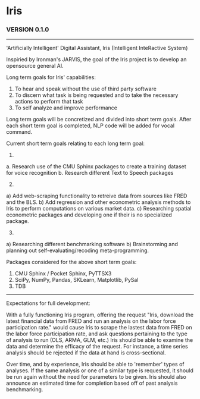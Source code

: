 # Iris

### VERSION 0.1.0
-----------------
'Artificially Intelligent' Digital Assistant, Iris (Intelligent InteRactive System)

Inspiried by Ironman's JARVIS, the goal of the Iris project is to develop an opensource general AI. 

Long term goals for Iris' capabilities:
 1. To hear and speak without the use of third party software
 2. To discern what task is being requested and to take the necessary actions to perform that task
 3. To self analyze and improve performance

Long term goals will be concretized and divided into short term goals. After each short term goal is completed, NLP code will be added for vocal command.

Current short term goals relating to each long term goal:

1.
  a. Research use of the CMU Sphinx packages to create a training dataset for voice recognition
  b. Research different Text to Speech packages
 
 2)
  a) Add web-scraping functionality to retreive data from sources like FRED and the BLS. 
  b) Add regression and other econometric analysis methods to Iris to perform computations on various market data.
  c) Researching spatial econometric packages and developing one if their is no specialized package.
 
 3)
  a) Researching different benchmarking software
  b) Brainstorming and planning out self-evaluating/recoding meta-programming.

Packages considered for the above short term goals:
  1) CMU Sphinx / Pocket Sphinx, PyTTSX3
  2) SciPy, NumPy, Pandas, SKLearn, Matplotlib, PySal
  3) TDB

-----------------
Expectations for full development:

With a fully functioning Iris program, offering the request "Iris, download the latest financial data from FRED and run an analysis on the labor force participation rate." would cause Iris to scrape the lastest data from FRED on the labor force participation rate, and ask questions pertaining to the type of analysis to run (OLS, ARMA, GLM, etc.) Iris should be able to examine the data and determine the efficacy of the request. For instance, a time series analysis should be rejected if the data at hand is cross-sectional.

Over time, and by experience, Iris should be able to 'remember' types of analyses. If the same analysis or one of a similar type is requested, it should be run again without the need for parameters to be given. Iris should also announce an estimated time for completion based off of past analysis benchmarking.
